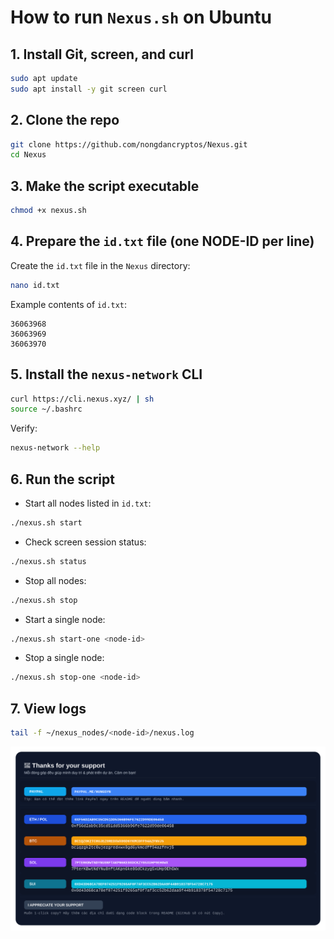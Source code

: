 # How to run `Nexus.sh` on Ubuntu

## 1. Install Git, screen, and curl
```bash
sudo apt update
sudo apt install -y git screen curl
```

## 2. Clone the repo
```bash
git clone https://github.com/nongdancryptos/Nexus.git
cd Nexus
```

## 3. Make the script executable
```bash
chmod +x nexus.sh
```

## 4. Prepare the `id.txt` file (one NODE-ID per line)
Create the `id.txt` file in the `Nexus` directory:
```bash
nano id.txt
```

Example contents of `id.txt`:
```
36063968
36063969
36063970
```

## 5. Install the `nexus-network` CLI
```bash
curl https://cli.nexus.xyz/ | sh
source ~/.bashrc
```

Verify:
```bash
nexus-network --help
```

## 6. Run the script
- Start all nodes listed in `id.txt`:
```bash
./nexus.sh start
```
- Check screen session status:
```bash
./nexus.sh status
```
- Stop all nodes:
```bash
./nexus.sh stop
```
- Start a single node:
```bash
./nexus.sh start-one <node-id>
```
- Stop a single node:
```bash
./nexus.sh stop-one <node-id>
```

## 7. View logs
```bash
tail -f ~/nexus_nodes/<node-id>/nexus.log
```
<!-- Code display (SVG) -->
<p align="center">
  <img src="https://raw.githubusercontent.com/nongdancryptos/nongdancryptos/refs/heads/main/QR-Code/readme.svg" alt="Donation Wallets (SVG code card)" />
</p>

